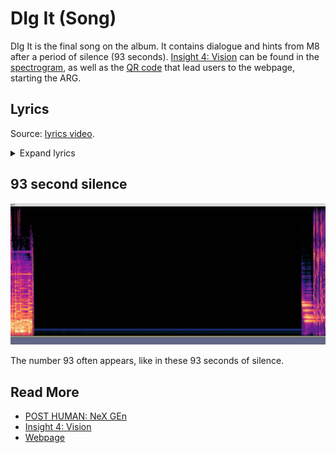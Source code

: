 # DIg It (Song)

DIg It is the final song on the album. It contains dialogue and hints from M8 after a 
period of silence (93 seconds). [Insight 4: Vision](../lore/insight4-vision) can be found 
in the [spectrogram](spectrograms), as well as the [QR code](../webpage#qr-code) that lead 
users to the webpage, starting the ARG.

## Lyrics

Source: [lyrics video](https://www.youtube.com/watch?v=15Fg3sTag4w).

<details class="lyrics">
<summary>Expand lyrics</summary>

```
pins and needles in my face i
can’t trust my feelings anymore 
shouldn’t of looked behind the veil my 
whole world’s at war 
cos they’ve been feeding us a fable 
swallowing the rabbit whole 
i cant keep quiet at the table 
anymore, no oh 

i hate my fucking guts right now 
reckon you’d be better if i never existed sorry that i let you down 
found a way to hide 
and now i’m addicted 

give me something to believe in 
some kind of system override 
i need to give my ghost a reason 
to let it slide 
cos everyone’s too scared to heal 
they don’t give a fuck how they feel 
and i just don’t know how to deal anymore 
maybe the damage is done 
maybe the darkness has won 
and we were programmed 
just to suffer 

i hate my fucking guts right now
i’m sorry that i let you down 

i hate my fucking guts right now 
reckon you’d be better if i never existed 
sorry that i let you down 
found a way to hide 
and now i’m addicted 
cos the world is a scary place 
scary future 
scary fate
thought the pain 
would teach me somehow 
but the only thing 
i figured out 
is life is a grave 
and i dig it 
and i dig it 

i don’t wanna lose myself again 
i don’t wanna lose myself again 

cos the world is a scary place 
scary humans 
scary race 
thought the pain 
would teach me somehow 
but the only thing 
i figured out 
is life is a grave 
and i dig it

cos everyone’s too scared to heal 
they don’t give a fuck how they feel 
and i just don’t know how to deal anymore 
well maybe the damage is done 
maybe the darkness has won 
and we were programmed 
just to suffer 

i hate my fucking guts right now 
reckon you’d be better if i never existed 
i’m sorry that i let you down 
when you find this letter 
hope you don’t get it twisted
cos the world is a scary place 
scary future 
scary fate
thought the pain 
would teach me somehow 
but the only thing 
i figured out 
is life is a
```

</details>

## 93 second silence

![img.png](../../Resources/music/websitesongs/silence93.png)

The number 93 often appears, like in these 93 seconds of silence.

## Read More

- [POST HUMAN: NeX GEn](ph-nex-gen)
- [Insight 4: Vision](../lore/insight4-vision)
- [Webpage](../webpage)